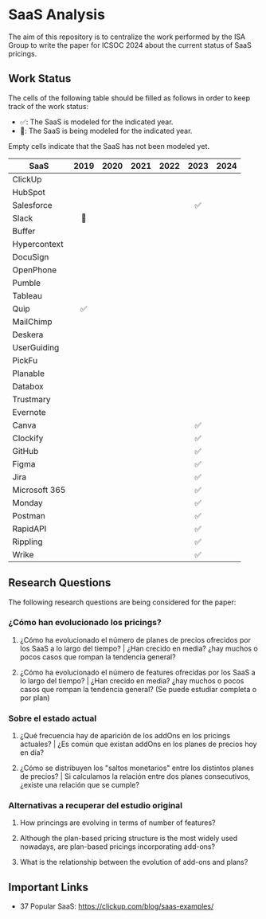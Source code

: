 # SaaS Analysis

The aim of this repository is to centralize the work performed by the ISA Group to write the paper for ICSOC 2024 about the current status of SaaS pricings.

## Work Status

The cells of the following table should be filled as follows in order to keep track of the work status:

- ✅: The SaaS is modeled for the indicated year.
- 🔄: The SaaS is being modeled for the indicated year.

Empty cells indicate that the SaaS has not been modeled yet.

| SaaS           |  2019  |  2020  |  2021  |  2022  |  2023  |  2024  |
|----------------|:------:|:------:|:------:|:------:|:------:|:------:|
| ClickUp        |        |        |        |        |        |        |
| HubSpot        |        |        |        |        |        |        |
| Salesforce     |        |        |        |        | ✅     |        |
| Slack          | 🔄     |        |        |        |        |        |
| Buffer         |        |        |        |        |        |        |
| Hypercontext   |        |        |        |        |        |        |
| DocuSign       |        |        |        |        |        |        |
| OpenPhone      |        |        |        |        |        |        |
| Pumble         |        |        |        |        |        |        |
| Tableau        |        |        |        |        |        |        |
| Quip           | ✅     |        |        |        |        |        |
| MailChimp      |        |        |        |        |        |        |
| Deskera        |        |        |        |        |        |        |
| UserGuiding    |        |        |        |        |        |        |
| PickFu         |        |        |        |        |        |        |
| Planable       |        |        |        |        |        |        |
| Databox        |        |        |        |        |        |        |
| Trustmary      |        |        |        |        |        |        |
| Evernote       |        |        |        |        |        |        |
| Canva          |        |        |        |        | ✅     |        |
| Clockify       |        |        |        |        | ✅     |        |
| GitHub         |        |        |        |        | ✅     |        |
| Figma          |        |        |        |        | ✅     |        |
| Jira           |        |        |        |        | ✅     |        |
| Microsoft 365  |        |        |        |        | ✅     |        |
| Monday         |        |        |        |        | ✅     |        |
| Postman        |        |        |        |        | ✅     |        |
| RapidAPI       |        |        |        |        | ✅     |        |
| Rippling       |        |        |        |        | ✅     |        |
| Wrike          |        |        |        |        | ✅     |        |

## Research Questions

The following research questions are being considered for the paper:

### ¿Cómo han evolucionado los pricings?

1. ¿Cómo ha evolucionado el número de planes de precios ofrecidos por los SaaS a lo largo del tiempo? | ¿Han crecido en media? ¿hay muchos o pocos casos que rompan la tendencia general?

2. ¿Cómo ha evolucionado el número de features ofrecidas por los SaaS a lo largo del tiempo? | ¿Han crecido en media? ¿hay muchos o pocos casos que rompan la tendencia general? (Se puede estudiar completa o por plan)

### Sobre el estado actual

1. ¿Qué frecuencia hay de aparición de los addOns en los pricings actuales? | ¿Es común que existan addOns en los planes de precios hoy en día? 

2. ¿Cómo se distribuyen los "saltos monetarios" entre los distintos planes de precios? | Si calculamos la relación entre dos planes consecutivos, ¿existe una relación que se cumple?

### Alternativas a recuperar del estudio original

1. How princings are evolving in terms of number of features? 

2. Although the plan-based pricing structure is the most widely used nowadays, are plan-based pricings incorporating add-ons? 

3. What is the relationship between the evolution of add-ons and plans?

## Important Links

- 37 Popular SaaS: https://clickup.com/blog/saas-examples/